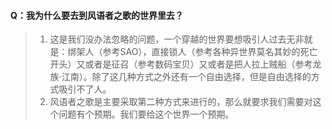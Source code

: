 #### Q：我为什么要去到风语者之歌的世界里去？

> 1. 这是我们没办法忽略的问题，一个穿越的世界要想吸引人过去无非就是：绑架人（参考SAO），直接锁人（参考各种异世界莫名其妙的死亡开头）又或者是征召（参考数码宝贝）又或者是把人拉上贼船（参考龙族·江南）。除了这几种方式之外还有一个自由选择，但是自由选择的方式吸引不了人。
> 2. 风语者之歌是主要采取第二种方式来进行的，那么就要求我们需要对这个问题有个预期。我们要给这个世界一个预期。



<p align="center"></p>